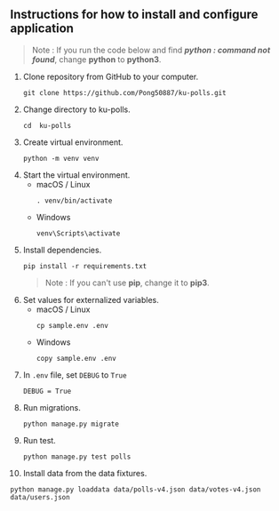 ## Instructions for how to install and configure application

> Note : If you run the code below and find ***python : command not found***, change **python** to **python3**.

1. Clone repository from GitHub to your computer.
    ```
    git clone https://github.com/Pong50887/ku-polls.git
    ```
2. Change directory to ku-polls.
    ```
    cd  ku-polls
    ```
3. Create virtual environment.
    ```
   python -m venv venv
   ```
4. Start the virtual environment.
   * macOS / Linux
     ```
     . venv/bin/activate 
     ```
   * Windows
     ```
     venv\Scripts\activate
     ```
5. Install dependencies.
   ```
   pip install -r requirements.txt
   ```
   > Note : If you can't use **pip**, change it to **pip3**.
6. Set values for externalized variables.
   * macOS / Linux
     ```
     cp sample.env .env 
     ```
   * Windows
     ```
     copy sample.env .env
     ```
7. In `.env` file, set `DEBUG` to `True`
    ```
    DEBUG = True
8. Run migrations.
   ``` 
   python manage.py migrate
   ```
9. Run test.
   ``` 
   python manage.py test polls
   ```
10. Install data from the data fixtures.
   ``` 
   python manage.py loaddata data/polls-v4.json data/votes-v4.json data/users.json
   ```

   
